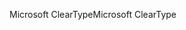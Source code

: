 <span data-ttu-id="0ca8c-101">Microsoft ClearType</span><span class="sxs-lookup"><span data-stu-id="0ca8c-101">Microsoft ClearType</span></span>